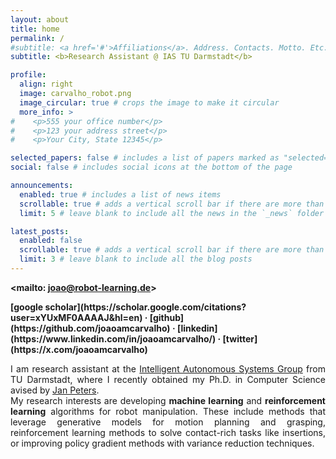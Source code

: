 ```yaml
---
layout: about
title: home
permalink: /
#subtitle: <a href='#'>Affiliations</a>. Address. Contacts. Motto. Etc.
subtitle: <b>Research Assistant @ IAS TU Darmstadt</b>

profile:
  align: right
  image: carvalho_robot.png
  image_circular: true # crops the image to make it circular
  more_info: >
#    <p>555 your office number</p>
#    <p>123 your address street</p>
#    <p>Your City, State 12345</p>

selected_papers: false # includes a list of papers marked as "selected={true}"
social: false # includes social icons at the bottom of the page

announcements:
  enabled: true # includes a list of news items
  scrollable: true # adds a vertical scroll bar if there are more than 3 news items
  limit: 5 # leave blank to include all the news in the `_news` folder

latest_posts:
  enabled: false
  scrollable: true # adds a vertical scroll bar if there are more than 3 new posts items
  limit: 3 # leave blank to include all the blog posts
---
```


<b><mailto: joao@robot-learning.de></b>

<b>
[google scholar](https://scholar.google.com/citations?user=xYUxMF0AAAAJ&hl=en) &middot; 
[github](https://github.com/joaoamcarvalho) &middot;
[linkedin](https://www.linkedin.com/in/joaoamcarvalho/) &middot;
[twitter](https://x.com/joaoamcarvalho)
</b>

<p style='text-align: justify;'>
I am research assistant at the 
<a href="https://www.ias.informatik.tu-darmstadt.de/" target="_blank">Intelligent Autonomous Systems Group</a>
from TU Darmstadt, where I recently obtained my Ph.D. in Computer Science avised by
<a href="https://www.ias.informatik.tu-darmstadt.de/Team/JanPeters" target="_blank">Jan Peters</a>.
<br>
My research interests are developing <b> machine learning</b> and <b>reinforcement learning</b> algorithms for robot manipulation. 
These include methods that leverage generative models for motion planning and grasping, reinforcement learning methods to solve contact-rich tasks like insertions, or improving policy gradient methods with variance reduction techniques.
</p>

